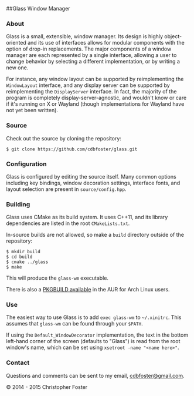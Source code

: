 ##Glass Window Manager

### About
Glass is a small, extensible, window manager.  Its design is highly object-oriented and its use of interfaces allows for modular components with the option of drop-in replacements.  The major components of a window manager are each represented by a single interface, allowing a user to change behavior by selecting a different implementation, or by writing a new one.

For instance, any window layout can be supported by reimplementing the `WindowLayout` interface, and any display server can be supported by reimplementing the `DisplayServer` interface.  In fact, the majority of the program is completely display-server-agnostic, and wouldn't know or care if it's running on X or Wayland (though implementations for Wayland have not yet been written).

### Source
Check out the source by cloning the repository:

    $ git clone https://github.com/cdbfoster/glass.git

### Configuration
Glass is configured by editing the source itself.  Many common options including key bindings, window decoration settings, interface fonts, and layout selection are present in `source/config.hpp`.

### Building
Glass uses CMake as its build system.  It uses C++11, and its library dependencies are listed in the root `CMakeLists.txt`.

In-source builds are not allowed, so make a `build` directory outside of the repository:

    $ mkdir build
    $ cd build
    $ cmake ../glass
    $ make

This will produce the `glass-wm` executable.

There is also a [PKGBUILD available](https://aur.archlinux.org/packages/glass-wm-git/) in the AUR for Arch Linux users.

### Use
The easiest way to use Glass is to add `exec glass-wm` to `~/.xinitrc`.  This assumes that `glass-wm` can be found through your `$PATH`.

If using the `Default_WindowDecorator` implementation, the text in the bottom left-hand corner of the screen (defaults to "Glass") is read from the root window's name, which can be set using `xsetroot -name "<name here>"`.

### Contact
Questions and comments can be sent to my email, cdbfoster@gmail.com.

© 2014 - 2015 Christopher Foster
